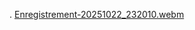 .
[Enregistrement-20251022_232010.webm](https://github.com/user-attachments/assets/1d83b302-4df9-4a11-914f-b6bab6928f22)
